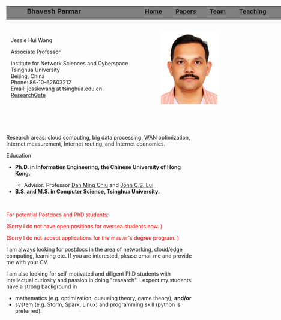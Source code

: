 <html>
<meta name="Keyword" content="Bhavesh Parmar">

<head>
<title>Bhavesh Parmar @ L. D. College of Engineering</title>
<link rel="stylesheet" type="text/css" href="./mycss_github.css" >
</head>

<body class="Palatino">
<div style="position: fixed; top: 0">
	<table style="align:center; width:100%; height:36px; font-size:18px; font-weight:bold; background-color:gray" >
		<tr> 
	<td style="width:10%" ></td><td width="72%"> Bhavesh Parmar</td>
	<td style="font-size:16px"><a href="./index.md">Home</a></td>
	<td style="width:3%"></td>
	<td style="font-size:16px"><a href="./papers1.html">Papers</a></td>
	<td style="width:3%"></td>
	<td style="font-size:16px"><a href="./team1.html">Team</a></td>
	<td style="width:3%"></td>
	<td style="font-size:16px"><a href="./teaching1.html">Teaching</a></td>
	<td style="width:6%"></td>
		</tr>
	</table>
</div>

<div style="height: 36px"></div>

<!-- The page starts from here -->


<div style="width: 800px;
            height: 260px;
            margin-left: 12px;
            display:flex;
            display: -webkit-flex;">
<div style="-webkit-flex: 1;
            flex: 1;
            width: 600px;">
<p class="larger">Jessie Hui Wang<br></p>
	<p>Associate Professor</p>
	<p>Institute for Network Sciences and Cyberspace<br>
	Tsinghua University<br>
	Beijing, China<br>Phone: 86-10-62603212<br>
	Email: jessiewang at tsinghua.edu.cn<br>
	<a href="https://www.researchgate.net/profile/Jessie_Wang2">ResearchGate</a></p>
</div>
<div style="width: 180px;
            -webkit-flex: 1;
            flex: 1;"> 
<img src="me.jpg" height="200px">
</div>
</div>

<p><span class="larger">Research areas</span>: cloud computing, big data processing, WAN optimization, Internet measurement, Internet routing, and Internet economics.</p>

<p class="larger">Education</p>
<ul>
<li><b>Ph.D. in Information Engineering, the Chinese University of Hong Kong.</b></li>
	<ul>
	<li>Advisor: Professor <a href="http://www.ie.cuhk.edu.hk/people/dahming.html">
		Dah Ming Chiu</a> and <a href="http://www.cse.cuhk.edu.hk/~cslui/">John C.S. Lui</a></li>
<!--	<li>Thesis: ISPs' Traffic Engineering and Peering Strategy. [<a href="files/dissertationfinal09052007.pdf">Dissertation</a>]</li>
-->
	</ul>

<li><b>B.S. and M.S. in Computer Science, Tsinghua University.</b></li>
</ul>

<p>&nbsp; </p>

<p class="larger"><font color="red">For potential Postdocs and PhD students:</font></p>

<p><font color="red">(Sorry I do not have open positions for oversea students now. ) </font></p>

<p><font color="red">(Sorry I do not accept applications for the master's degree program. ) </font></p>

<p>I am always looking for postdocs in the area of networking, cloud/edge computing, learning etc. If you are interested, please email me and provide me with your CV.</p>

<p>I am also looking for self-motivated and diligent PhD students with intellectual curiosity and passion in doing "research". I expect my students have a strong background in </p>
<ul>
<li>mathematics (e.g. optimization, queueing theory, game theory), <b>and/or</b></li>
<li>system (e.g. Storm, Spark, Linux) and programming skill (python is preferred). </li>
</ul>


</div>

</body>
</html>
